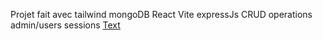 Projet fait avec tailwind mongoDB React Vite expressJs
CRUD operations 
admin/users sessions
<u> Text <u>  
